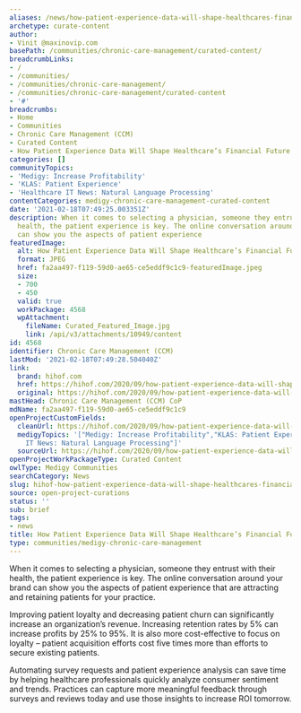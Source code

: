 ```yaml
---
aliases: /news/how-patient-experience-data-will-shape-healthcares-financial-future
archetype: curate-content
author:
- Vinit @maxinovip.com
basePath: /communities/chronic-care-management/curated-content/
breadcrumbLinks:
- /
- /communities/
- /communities/chronic-care-management/
- /communities/chronic-care-management/curated-content
- '#'
breadcrumbs:
- Home
- Communities
- Chronic Care Management (CCM)
- Curated Content
- How Patient Experience Data Will Shape Healthcare’s Financial Future
categories: []
communityTopics:
- 'Medigy: Increase Profitability'
- 'KLAS: Patient Experience'
- 'Healthcare IT News: Natural Language Processing'
contentCategories: medigy-chronic-care-management-curated-content
date: '2021-02-18T07:49:25.003351Z'
description: When it comes to selecting a physician, someone they entrust with their
  health, the patient experience is key. The online conversation around your brand
  can show you the aspects of patient experience
featuredImage:
  alt: How Patient Experience Data Will Shape Healthcare’s Financial Future
  format: JPEG
  href: fa2aa497-f119-59d0-ae65-ce5eddf9c1c9-featuredImage.jpeg
  size:
  - 700
  - 450
  valid: true
  workPackage: 4568
  wpAttachment:
    fileName: Curated_Featured_Image.jpg
    link: /api/v3/attachments/10949/content
id: 4568
identifier: Chronic Care Management (CCM)
lastMod: '2021-02-18T07:49:28.504040Z'
link:
  brand: hihof.com
  href: https://hihof.com/2020/09/how-patient-experience-data-will-shape-healthcares-financial-future/
  original: https://hihof.com/2020/09/how-patient-experience-data-will-shape-healthcares-financial-future/
mastHead: Chronic Care Management (CCM) CoP
mdName: fa2aa497-f119-59d0-ae65-ce5eddf9c1c9
openProjectCustomFields:
  cleanUrl: https://hihof.com/2020/09/how-patient-experience-data-will-shape-healthcares-financial-future/
  medigyTopics: '["Medigy: Increase Profitability","KLAS: Patient Experience","Healthcare
    IT News: Natural Language Processing"]'
  sourceUrl: https://hihof.com/2020/09/how-patient-experience-data-will-shape-healthcares-financial-future/
openProjectWorkPackageType: Curated Content
owlType: Medigy Communities
searchCategory: News
slug: hihof-how-patient-experience-data-will-shape-healthcares-financial-future
source: open-project-curations
status: ''
sub: brief
tags:
- news
title: How Patient Experience Data Will Shape Healthcare’s Financial Future
type: communities/medigy-chronic-care-management
---
```


<p>When it comes to selecting a physician, someone they entrust with their health, the patient experience is key. The online conversation around your brand can show you the aspects of patient experience that are attracting and retaining patients for your practice.</p><p>Improving patient loyalty and decreasing patient churn can significantly increase an organization’s revenue. Increasing retention rates by 5% can increase profits by 25% to 95%. It is also more cost-effective to focus on loyalty – patient acquisition efforts cost five times more than efforts to secure existing patients.</p><p>Automating survey requests and patient experience analysis can save time by helping healthcare professionals quickly analyze consumer sentiment and trends. Practices can capture more meaningful feedback through surveys and reviews today and use those insights to increase ROI tomorrow.</p>
